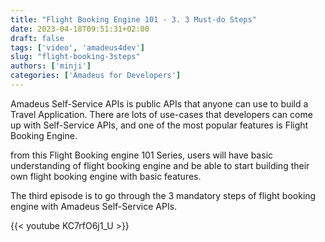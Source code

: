 ```yaml
---
title: "Flight Booking Engine 101 - 3. 3 Must-do Steps"
date: 2023-04-18T09:51:31+02:00
draft: false
tags: ['video', 'amadeus4dev'] 
slug: "flight-booking-3steps"
authors: ['minji']
categories: ['Amadeus for Developers']
---
```


Amadeus Self-Service APIs is public APIs that anyone can use to build a Travel Application. 
There are lots of use-cases that developers can come up with Self-Service APIs, and one of the most popular features is Flight Booking Engine. 

from this Flight Booking engine 101 Series, users will have basic understanding of flight booking engine and be able to start building their own flight booking engine with basic features. 

The third episode is to go through the 3 mandatory steps of flight booking engine with Amadeus Self-Service APIs.

{{< youtube KC7rfO6j1_U >}}
